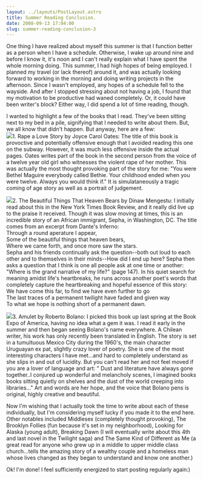 ```yaml
---
layout: ../layouts/PostLayout.astro
title: Summer Reading Conclusion.
date: 2008-09-13 17:04:00
slug: summer-reading-conclusion-3
---
```


One thing I have realized about myself this summer is that I function better as a person when I have a schedule. Otherwise, I wake up around nine and before I know it, it's noon and I can't really explain what I have spent the whole morning doing. This summer, I had high hopes of being employed. I planned my travel (or lack thereof) around it, and was actually looking forward to working in the morning and doing writing projects in the afternoon. Since I wasn't employed, any hopes of a schedule fell to the wayside. And after I stopped stressing about not having a job, I found that my motivation to be productive had waned completely. Or, it could have been writer's block? Either way, I did spend a lot of time reading, though.  
  
I wanted to highlight a few of the books that I read. They've been sitting next to my bed in a pile, signifying that I needed to write about them. But, we all know that didn't happen. But anyway, here are a few:  
[![](http://www.kaboodle.com/hi/img/2/0/0/55/0/AAAAAljeik4AAAAAAFUKYw.jpg)](http://www.kaboodle.com/hi/img/2/0/0/55/0/AAAAAljeik4AAAAAAFUKYw.jpg)1\. Rape a Love Story by Joyce Carol Oates: The title of this book is provoctive and potentially offensive enough that I avoided reading this one on the subway. However, it was much less offensive inside the actual pages. Oates writes part of the book in the second person from the voice of a twelve year old girl who witnesses the violent rape of her mother. This was actually the most thought provoking part of the story for me: "You were Bethel Maguire everybody called Bethie. Your childhood ended when you were twelve. Always you would think if." It is simulataneously a tragic coming of age story as well as a portrait of judgement.  
  
[![](http://www.coverbrowser.com/image/bestsellers-2007/2091-1.jpg)](http://www.coverbrowser.com/image/bestsellers-2007/2091-1.jpg)2\. The Beautiful Things That Heaven Bears by Dinaw Mengestu: I initially read about this in the New York Times Book Review, and it really did live up to the praise it received. Though it was slow moving at times, this is an incredible story of an African immigrant, Sepha, in Washington, DC. The title comes from an excerpt from Dante's Inferno:  
Through a round aperature I appear,  
Some of the beautiful things that heaven bears,  
Where we came forth, and once more saw the stars.  
Sepha and his friends continually ask the question--both out loud to each other and to themselves in their minds--How did I end up here? Sepha then asks a question that I think is one all people ask at one time or another: "Where is the grand narrative of my life?" (page 147). In his quiet search for meaning amidst life's heartbreaks, he runs across another poet's words that completely capture the heartbreaking and hopeful essence of this story:  
We have come this far, to find we have even further to go  
The last traces of a permanent twilight have faded and given way  
To what we hope is nothing short of a permanent dawn.  
  
[![](http://www.wordswithoutborders.org/images/BolanoAmulet.jpg)](http://www.wordswithoutborders.org/images/BolanoAmulet.jpg)3\. Amulet by Roberto Bolano: I picked this book up last spring at the Book Expo of America, having no idea what a gem it was. I read it early in the summer and then began seeing Bolano's name everywhere. A Chilean writer, his work has only recently been translated in English. The story is set in a tumultuous Mexico City during the 1960's, the main character Uruguayan ex pat, slightly crazy lover of poetry. She is one of the most interesting characters I have met...and hard to completely understand as she slips in and out of lucidity. But you can't read her and not feel moved if you are a lover of language and art: " Dust and literature have always gone together..I conjured up wonderful and melancholy scenes, I imagined books books sitting quietly on shelves and the dust of the world creeping into libraries..." Art and words are her hope, and the voice that Bolano pens is original, highly creative and beautiful.  
  
Now I'm wishing that I actually took the time to write about each of these individually, but I'm considering myself lucky if you made it to the end here. Other notables included Middlesex (completely thought provoking), The Brooklyn Follies (fun because it's set in my neighborhood), Looking for Alaska (young adult), Breaking Dawn (I will eventually write about this 4th and last novel in the Twilight saga) and The Same Kind of Different as Me (a great read for anyone who grew up in a middle to upper middle class church...tells the amazing story of a wealthy couple and a homeless man whose lives changed as they began to understand and know one another.)  
  
Ok! I'm done! I feel sufficiently energized to start posting regularly again:)